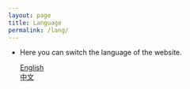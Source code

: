 ```yaml
---
layout: page
title: Language
permalink: /lang/
---
```


- Here you can switch the language of the website.

    [English](/)  
    [中文](/zh/)
